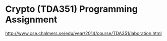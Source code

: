 Crypto (TDA351) Programming Assignment
================

http://www.cse.chalmers.se/edu/year/2014/course/TDA351/laboration.html